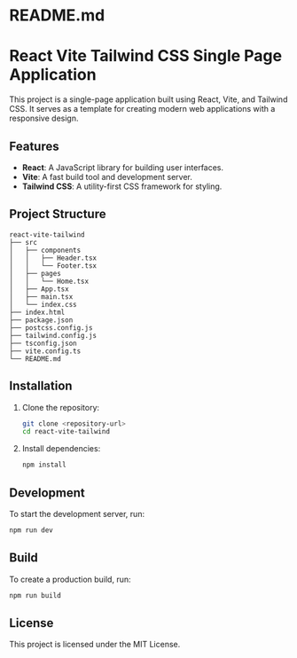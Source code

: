 # README.md

# React Vite Tailwind CSS Single Page Application

This project is a single-page application built using React, Vite, and Tailwind CSS. It serves as a template for creating modern web applications with a responsive design.

## Features

- **React**: A JavaScript library for building user interfaces.
- **Vite**: A fast build tool and development server.
- **Tailwind CSS**: A utility-first CSS framework for styling.

## Project Structure

```
react-vite-tailwind
├── src
│   ├── components
│   │   ├── Header.tsx
│   │   └── Footer.tsx
│   ├── pages
│   │   └── Home.tsx
│   ├── App.tsx
│   ├── main.tsx
│   └── index.css
├── index.html
├── package.json
├── postcss.config.js
├── tailwind.config.js
├── tsconfig.json
├── vite.config.ts
└── README.md
```

## Installation

1. Clone the repository:
   ```bash
   git clone <repository-url>
   cd react-vite-tailwind
   ```

2. Install dependencies:
   ```bash
   npm install
   ```

## Development

To start the development server, run:
```bash
npm run dev
```

## Build

To create a production build, run:
```bash
npm run build
```

## License

This project is licensed under the MIT License.
